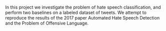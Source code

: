 In this project we investigate the problem of hate speech classification, and perform two baselines on a labeled dataset of tweets. We attempt to reproduce the results of the 2017 paper Automated Hate Speech Detection and the Problem of Offensive Language.
